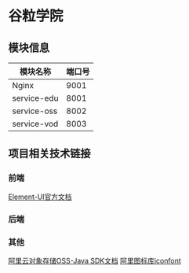 # 谷粒学院


## 模块信息
|模块名称|端口号|
|---|---|
|Nginx|9001|
|service-edu|8001|
|service-oss|8002|
|service-vod|8003|


## 项目相关技术链接

### 前端
[Element-UI官方文档](https://element.eleme.cn/#/zh-CN/component/layout)

### 后端

### 其他
[阿里云对象存储OSS-Java SDK文档](https://help.aliyun.com/document_detail/32008.htm?spm=a2c4g.11186623.2.6.4d4df2eeAielrM#concept-32008-zh)
[阿里图标库iconfont](https://www.iconfont.cn/?spm=a313x.7781069.1998910419.d4d0a486a)
